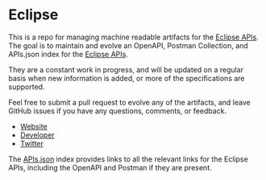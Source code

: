 # EclipseThis is a repo for managing machine readable artifacts for the [Eclipse APIs](https://www.eclipse.org/mosquitto/). The goal is to maintain and evolve an OpenAPI, Postman Collection, and APIs.json index for the [Eclipse APIs](https://www.eclipse.org/mosquitto/).They are a constant work in progress, and will be updated on a regular basis when new information is added, or more of the specifications are supported.Feel free to submit a pull request to evolve any of the artifacts, and leave GitHub issues if you have any questions, comments, or feedback.- [Website](https://www.eclipse.org/mosquitto/)- [Developer](https://www.eclipse.org/mosquitto/)- [Twitter](https://twitter.com/EclipseFdn)The [APIs.json](https://github.com/api-evangelist/eclipse/blob/master/apis.json) index provides links to all the relevant links for the Eclipse APIs, including the OpenAPI and Postman if they are present.